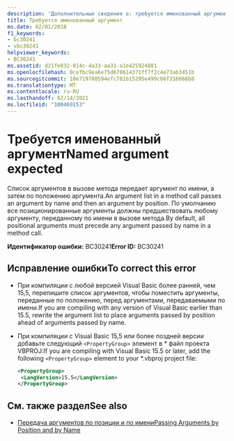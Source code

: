 ```yaml
---
description: 'Дополнительные сведения о: требуется именованный аргумент'
title: Требуется именованный аргумент
ms.date: 02/01/2018
f1_keywords:
- bc30241
- vbc30241
helpviewer_keywords:
- BC30241
ms.assetid: d21fe832-814c-4a33-aa31-a1e425924881
ms.openlocfilehash: 0cefbc9ea6e75d678614371ff7f2c4e73ab3451b
ms.sourcegitcommit: 10e719780594efc781b15295e499c66f316068b8
ms.translationtype: MT
ms.contentlocale: ru-RU
ms.lasthandoff: 02/14/2021
ms.locfileid: "100469153"
---
```

# <a name="named-argument-expected"></a><span data-ttu-id="c25fb-103">Требуется именованный аргумент</span><span class="sxs-lookup"><span data-stu-id="c25fb-103">Named argument expected</span></span>

<span data-ttu-id="c25fb-104">Список аргументов в вызове метода передает аргумент по имени, а затем по положению аргумента.</span><span class="sxs-lookup"><span data-stu-id="c25fb-104">An argument list in a method call passes an argument by name and then an argument by position.</span></span> <span data-ttu-id="c25fb-105">По умолчанию все позиционированные аргументы должны предшествовать любому аргументу, переданному по имени в вызове метода.</span><span class="sxs-lookup"><span data-stu-id="c25fb-105">By default, all positional arguments must precede any argument passed by name in a method call.</span></span>

<span data-ttu-id="c25fb-106">**Идентификатор ошибки:** BC30241</span><span class="sxs-lookup"><span data-stu-id="c25fb-106">**Error ID:** BC30241</span></span>

## <a name="to-correct-this-error"></a><span data-ttu-id="c25fb-107">Исправление ошибки</span><span class="sxs-lookup"><span data-stu-id="c25fb-107">To correct this error</span></span>

- <span data-ttu-id="c25fb-108">При компиляции с любой версией Visual Basic более ранней, чем 15,5, перепишите список аргументов, чтобы поместить аргументы, переданные по положению, перед аргументами, передаваемыми по имени.</span><span class="sxs-lookup"><span data-stu-id="c25fb-108">If you are compiling with any version of Visual Basic earlier than 15.5, rewrite the argument list to place arguments passed by position ahead of arguments passed by name.</span></span>

- <span data-ttu-id="c25fb-109">При компиляции с Visual Basic 15,5 или более поздней версии добавьте следующий `<PropertyGroup>` элемент в \* файл проекта VBPROJ:</span><span class="sxs-lookup"><span data-stu-id="c25fb-109">If you are compiling with Visual Basic 15.5 or later, add the following `<PropertyGroup>` element to your \*.vbproj project file:</span></span>

   ```xml
   <PropertyGroup>
    <LangVersion>15.5</LangVersion>
   </PropertyGroup>
   ```

## <a name="see-also"></a><span data-ttu-id="c25fb-110">См. также раздел</span><span class="sxs-lookup"><span data-stu-id="c25fb-110">See also</span></span>

- [<span data-ttu-id="c25fb-111">Передача аргументов по позиции и по имени</span><span class="sxs-lookup"><span data-stu-id="c25fb-111">Passing Arguments by Position and by Name</span></span>](../programming-guide/language-features/procedures/passing-arguments-by-position-and-by-name.md)
